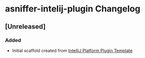 <!-- Keep a Changelog guide -> https://keepachangelog.com -->

# asniffer-intelij-plugin Changelog

## [Unreleased]
### Added
- Initial scaffold created from [IntelliJ Platform Plugin Template](https://github.com/JetBrains/intellij-platform-plugin-template)
